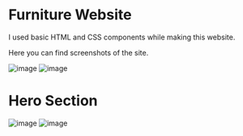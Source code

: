 # Furniture Website
I used basic HTML and CSS components while making this website.

Here you can find screenshots of the site.

![image](https://user-images.githubusercontent.com/65266777/212544276-d0bc5d53-16bf-4c31-8f53-0a02e57ae2c9.png)
![image](https://user-images.githubusercontent.com/65266777/212544305-126f7caa-d645-49c1-802e-950041069f95.png)


# Hero Section
![image](https://user-images.githubusercontent.com/65266777/219014790-0af5d6c8-b369-4df0-8c17-e597887700cb.png)
![image](https://user-images.githubusercontent.com/65266777/219014865-44d8b27d-47dd-44e7-a38e-ff14c5314488.png)

